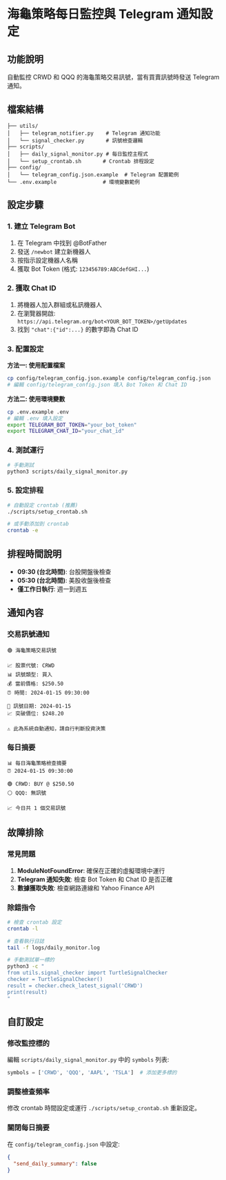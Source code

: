 # 海龜策略每日監控與 Telegram 通知設定

## 功能說明

自動監控 CRWD 和 QQQ 的海龜策略交易訊號，當有買賣訊號時發送 Telegram 通知。

## 檔案結構

```
├── utils/
│   ├── telegram_notifier.py    # Telegram 通知功能
│   └── signal_checker.py       # 訊號檢查邏輯
├── scripts/
│   ├── daily_signal_monitor.py # 每日監控主程式
│   └── setup_crontab.sh       # Crontab 排程設定
├── config/
│   └── telegram_config.json.example  # Telegram 配置範例
└── .env.example               # 環境變數範例
```

## 設定步驟

### 1. 建立 Telegram Bot

1. 在 Telegram 中找到 @BotFather
2. 發送 `/newbot` 建立新機器人
3. 按指示設定機器人名稱
4. 獲取 Bot Token (格式: `123456789:ABCdefGHI...`)

### 2. 獲取 Chat ID

1. 將機器人加入群組或私訊機器人
2. 在瀏覽器開啟: `https://api.telegram.org/bot<YOUR_BOT_TOKEN>/getUpdates`
3. 找到 `"chat":{"id":...}` 的數字即為 Chat ID

### 3. 配置設定

**方法一: 使用配置檔案**
```bash
cp config/telegram_config.json.example config/telegram_config.json
# 編輯 config/telegram_config.json 填入 Bot Token 和 Chat ID
```

**方法二: 使用環境變數**
```bash
cp .env.example .env
# 編輯 .env 填入設定
export TELEGRAM_BOT_TOKEN="your_bot_token"
export TELEGRAM_CHAT_ID="your_chat_id"
```

### 4. 測試運行

```bash
# 手動測試
python3 scripts/daily_signal_monitor.py
```

### 5. 設定排程

```bash
# 自動設定 crontab (推薦)
./scripts/setup_crontab.sh

# 或手動添加到 crontab
crontab -e
```

## 排程時間說明

- **09:30 (台北時間)**: 台股開盤後檢查
- **05:30 (台北時間)**: 美股收盤後檢查
- **僅工作日執行**: 週一到週五

## 通知內容

### 交易訊號通知
```
🟢 海龜策略交易訊號

📈 股票代號: CRWD
📊 訊號類型: 買入
💰 當前價格: $250.50
⏰ 時間: 2024-01-15 09:30:00

📅 訊號日期: 2024-01-15
📈 突破價位: $248.20

⚠️ 此為系統自動通知，請自行判斷投資決策
```

### 每日摘要
```
📊 每日海龜策略檢查摘要
⏰ 2024-01-15 09:30:00

🟢 CRWD: BUY @ $250.50
⚪ QQQ: 無訊號

📈 今日共 1 個交易訊號
```

## 故障排除

### 常見問題

1. **ModuleNotFoundError**: 確保在正確的虛擬環境中運行
2. **Telegram 通知失敗**: 檢查 Bot Token 和 Chat ID 是否正確
3. **數據獲取失敗**: 檢查網路連線和 Yahoo Finance API

### 除錯指令

```bash
# 檢查 crontab 設定
crontab -l

# 查看執行日誌
tail -f logs/daily_monitor.log

# 手動測試單一標的
python3 -c "
from utils.signal_checker import TurtleSignalChecker
checker = TurtleSignalChecker()
result = checker.check_latest_signal('CRWD')
print(result)
"
```

## 自訂設定

### 修改監控標的

編輯 `scripts/daily_signal_monitor.py` 中的 `symbols` 列表:

```python
symbols = ['CRWD', 'QQQ', 'AAPL', 'TSLA']  # 添加更多標的
```

### 調整檢查頻率

修改 crontab 時間設定或運行 `./scripts/setup_crontab.sh` 重新設定。

### 關閉每日摘要

在 `config/telegram_config.json` 中設定:
```json
{
  "send_daily_summary": false
}
```